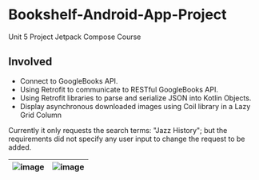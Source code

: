 # Bookshelf-Android-App-Project
Unit 5 Project Jetpack Compose Course

## Involved  
- Connect to GoogleBooks API.
- Using Retrofit to communicate to RESTful GoogleBooks API.
- Using Retrofit libraries to parse and serialize JSON into Kotlin Objects.
- Display asynchronous downloaded images using Coil library in a Lazy Grid Column

Currently it only requests the search terms: "Jazz History"; but the requirements did not specify any user input to change the request to be added.


|![image](https://github.com/lsrprntr/Bookshelf-Android-App-Project/assets/39038103/fdc933aa-784f-474f-b7b7-03f8c41d9812)|![image](https://github.com/lsrprntr/Bookshelf-Android-App-Project/assets/39038103/53dcb07d-d0a9-4a7a-8943-18220143bd32)|
|---|---|
